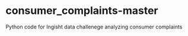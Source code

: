 # consumer_complaints-master
 Python code for Ingisht data challenege analyzing consumer complaints
